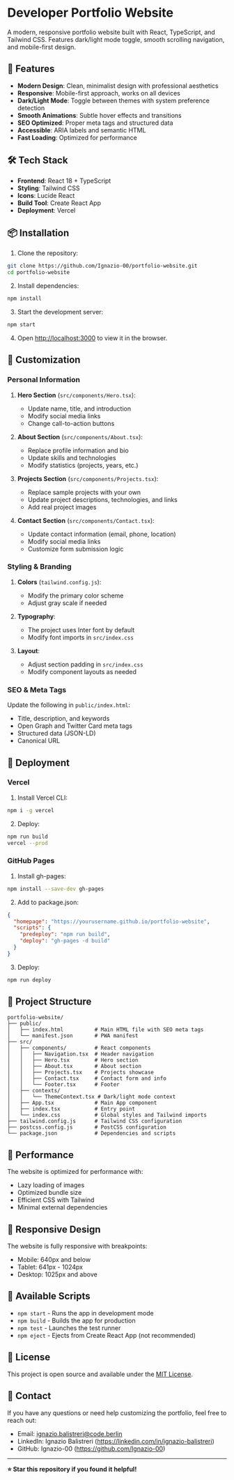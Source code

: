 # Developer Portfolio Website

A modern, responsive portfolio website built with React, TypeScript, and Tailwind CSS. Features dark/light mode toggle, smooth scrolling navigation, and mobile-first design.

## 🚀 Features

- **Modern Design**: Clean, minimalist design with professional aesthetics
- **Responsive**: Mobile-first approach, works on all devices
- **Dark/Light Mode**: Toggle between themes with system preference detection
- **Smooth Animations**: Subtle hover effects and transitions
- **SEO Optimized**: Proper meta tags and structured data
- **Accessible**: ARIA labels and semantic HTML
- **Fast Loading**: Optimized for performance

## 🛠 Tech Stack

- **Frontend**: React 18 + TypeScript
- **Styling**: Tailwind CSS
- **Icons**: Lucide React
- **Build Tool**: Create React App
- **Deployment**: Vercel

## 📦 Installation

1. Clone the repository:

```bash
git clone https://github.com/Ignazio-00/portfolio-website.git
cd portfolio-website
```

2. Install dependencies:

```bash
npm install
```

3. Start the development server:

```bash
npm start
```

4. Open [http://localhost:3000](http://localhost:3000) to view it in the browser.

## 🎨 Customization

### Personal Information

1. **Hero Section** (`src/components/Hero.tsx`):

   - Update name, title, and introduction
   - Modify social media links
   - Change call-to-action buttons

2. **About Section** (`src/components/About.tsx`):

   - Replace profile information and bio
   - Update skills and technologies
   - Modify statistics (projects, years, etc.)

3. **Projects Section** (`src/components/Projects.tsx`):

   - Replace sample projects with your own
   - Update project descriptions, technologies, and links
   - Add real project images

4. **Contact Section** (`src/components/Contact.tsx`):
   - Update contact information (email, phone, location)
   - Modify social media links
   - Customize form submission logic

### Styling & Branding

1. **Colors** (`tailwind.config.js`):

   - Modify the primary color scheme
   - Adjust gray scale if needed

2. **Typography**:

   - The project uses Inter font by default
   - Modify font imports in `src/index.css`

3. **Layout**:
   - Adjust section padding in `src/index.css`
   - Modify component layouts as needed

### SEO & Meta Tags

Update the following in `public/index.html`:

- Title, description, and keywords
- Open Graph and Twitter Card meta tags
- Structured data (JSON-LD)
- Canonical URL

## 🚀 Deployment

### Vercel

1. Install Vercel CLI:

```bash
npm i -g vercel
```

2. Deploy:

```bash
npm run build
vercel --prod
```

### GitHub Pages

1. Install gh-pages:

```bash
npm install --save-dev gh-pages
```

2. Add to package.json:

```json
{
  "homepage": "https://yourusername.github.io/portfolio-website",
  "scripts": {
    "predeploy": "npm run build",
    "deploy": "gh-pages -d build"
  }
}
```

3. Deploy:

```bash
npm run deploy
```

## 📁 Project Structure

```
portfolio-website/
├── public/
│   ├── index.html          # Main HTML file with SEO meta tags
│   └── manifest.json       # PWA manifest
├── src/
│   ├── components/         # React components
│   │   ├── Navigation.tsx  # Header navigation
│   │   ├── Hero.tsx        # Hero section
│   │   ├── About.tsx       # About section
│   │   ├── Projects.tsx    # Projects showcase
│   │   ├── Contact.tsx     # Contact form and info
│   │   └── Footer.tsx      # Footer
│   ├── contexts/
│   │   └── ThemeContext.tsx # Dark/light mode context
│   ├── App.tsx             # Main App component
│   ├── index.tsx           # Entry point
│   └── index.css           # Global styles and Tailwind imports
├── tailwind.config.js      # Tailwind CSS configuration
├── postcss.config.js       # PostCSS configuration
└── package.json            # Dependencies and scripts
```

## 🎯 Performance

The website is optimized for performance with:

- Lazy loading of images
- Optimized bundle size
- Efficient CSS with Tailwind
- Minimal external dependencies

## 📱 Responsive Design

The website is fully responsive with breakpoints:

- Mobile: 640px and below
- Tablet: 641px - 1024px
- Desktop: 1025px and above

## 🔧 Available Scripts

- `npm start` - Runs the app in development mode
- `npm build` - Builds the app for production
- `npm test` - Launches the test runner
- `npm eject` - Ejects from Create React App (not recommended)

## 📄 License

This project is open source and available under the [MIT License](LICENSE).

## 📧 Contact

If you have any questions or need help customizing the portfolio, feel free to reach out:

- Email: ignazio.balistreri@code.berlin
- LinkedIn: Ignazio Balistreri (https://linkedin.com/in/ignazio-balistreri)
- GitHub: Ignazio-00 (https://github.com/Ignazio-00)

---

**⭐ Star this repository if you found it helpful!**
